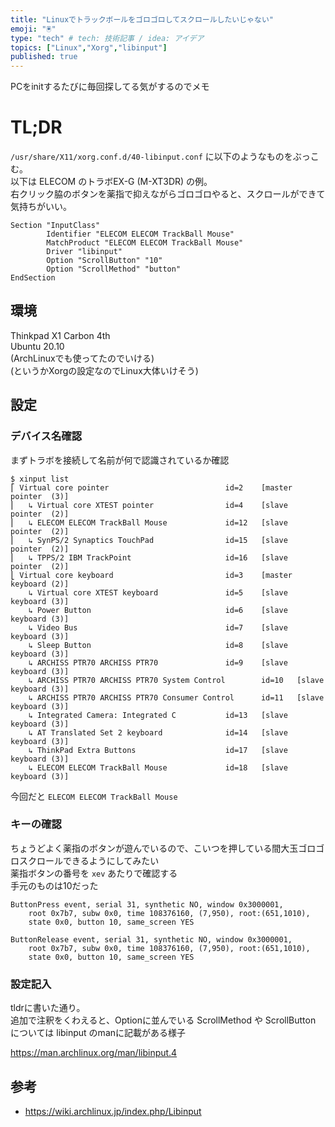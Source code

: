 ```yaml
---
title: "Linuxでトラックボールをゴロゴロしてスクロールしたいじゃない"
emoji: "🖲️"
type: "tech" # tech: 技術記事 / idea: アイデア
topics: ["Linux","Xorg","libinput"]
published: true
---
```


PCをinitするたびに毎回探してる気がするのでメモ

# TL;DR

`/usr/share/X11/xorg.conf.d/40-libinput.conf` に以下のようなものをぶっこむ。  
以下は ELECOM のトラボEX-G (M-XT3DR) の例。  
右クリック脇のボタンを薬指で抑えながらゴロゴロやると、スクロールができて気持ちがいい。

```
Section "InputClass"
        Identifier "ELECOM ELECOM TrackBall Mouse"
        MatchProduct "ELECOM ELECOM TrackBall Mouse"
        Driver "libinput"
        Option "ScrollButton" "10"
        Option "ScrollMethod" "button"
EndSection
```

## 環境

Thinkpad X1 Carbon 4th  
Ubuntu 20.10  
(ArchLinuxでも使ってたのでいける)  
(というかXorgの設定なのでLinux大体いけそう)

## 設定

### デバイス名確認

まずトラボを接続して名前が何で認識されているか確認

```
$ xinput list
⎡ Virtual core pointer                          id=2    [master pointer  (3)]
⎜   ↳ Virtual core XTEST pointer                id=4    [slave  pointer  (2)]
⎜   ↳ ELECOM ELECOM TrackBall Mouse             id=12   [slave  pointer  (2)]
⎜   ↳ SynPS/2 Synaptics TouchPad                id=15   [slave  pointer  (2)]
⎜   ↳ TPPS/2 IBM TrackPoint                     id=16   [slave  pointer  (2)]
⎣ Virtual core keyboard                         id=3    [master keyboard (2)]
    ↳ Virtual core XTEST keyboard               id=5    [slave  keyboard (3)]
    ↳ Power Button                              id=6    [slave  keyboard (3)]
    ↳ Video Bus                                 id=7    [slave  keyboard (3)]
    ↳ Sleep Button                              id=8    [slave  keyboard (3)]
    ↳ ARCHISS PTR70 ARCHISS PTR70               id=9    [slave  keyboard (3)]
    ↳ ARCHISS PTR70 ARCHISS PTR70 System Control        id=10   [slave  keyboard (3)]
    ↳ ARCHISS PTR70 ARCHISS PTR70 Consumer Control      id=11   [slave  keyboard (3)]
    ↳ Integrated Camera: Integrated C           id=13   [slave  keyboard (3)]
    ↳ AT Translated Set 2 keyboard              id=14   [slave  keyboard (3)]
    ↳ ThinkPad Extra Buttons                    id=17   [slave  keyboard (3)]
    ↳ ELECOM ELECOM TrackBall Mouse             id=18   [slave  keyboard (3)]
```

今回だと `ELECOM ELECOM TrackBall Mouse`

### キーの確認

ちょうどよく薬指のボタンが遊んでいるので、こいつを押している間大玉ゴロゴロスクロールできるようにしてみたい  
薬指ボタンの番号を `xev` あたりで確認する  
手元のものは10だった

```
ButtonPress event, serial 31, synthetic NO, window 0x3000001,
    root 0x7b7, subw 0x0, time 108376160, (7,950), root:(651,1010),
    state 0x0, button 10, same_screen YES

ButtonRelease event, serial 31, synthetic NO, window 0x3000001,
    root 0x7b7, subw 0x0, time 108376160, (7,950), root:(651,1010),
    state 0x0, button 10, same_screen YES
```

### 設定記入

tldrに書いた通り。  
追加で注釈をくわえると、Optionに並んでいる ScrollMethod や ScrollButton については libinput のmanに記載がある様子

https://man.archlinux.org/man/libinput.4

## 参考

- https://wiki.archlinux.jp/index.php/Libinput
